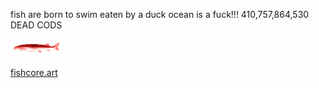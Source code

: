 fish are born to swim
eaten by a duck
ocean is a fuck!!!
410,757,864,530 DEAD CODS


![fishe](https://github.com/wastedbitch/fishy/blob/main/fish.gif)

[fishcore.art](https://fishcore.art)
<!---
wastedbitch/wastedbitch is a ✨ special ✨ repository
--->
